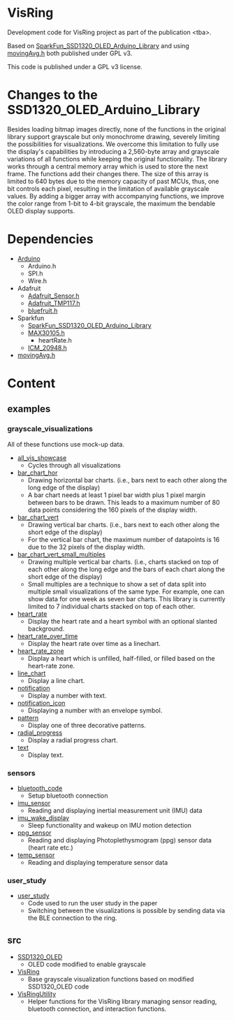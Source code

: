 # VisRing
Development code for VisRing project as part of the publication \<tba\>.

Based on [SparkFun_SSD1320_OLED_Arduino_Library](https://github.com/sparkfun/SparkFun_SSD1320_OLED_Arduino_Library) and using [movingAvg.h](https://github.com/JChristensen/movingAvg) both published under GPL v3.

This code is published under a GPL v3 license.

# Changes to the SSD1320_OLED_Arduino_Library
Besides loading bitmap images directly, none of the functions in the original library support grayscale but only monochrome drawing, severely limiting the possibilities for visualizations.
We overcome this limitation to fully use the display's capabilities by introducing a 2,560-byte array and grayscale variations of all functions while keeping the original functionality.
The library works through a central memory array which is used to store the next frame.
The functions add their changes there.
The size of this array is limited to 640 bytes due to the memory capacity of past MCUs, thus, one bit controls each pixel, resulting in the limitation of available grayscale values.
By adding a bigger array with accompanying functions, we improve the color range from 1-bit to 4-bit grayscale, the maximum the bendable OLED display supports.

# Dependencies
- [Arduino](https://github.com/arduino/ArduinoCore-avr) 
    - Arduino.h
    - SPI.h
    - Wire.h
- Adafruit
    - [Adafruit_Sensor.h](https://github.com/adafruit/Adafruit_Sensor)
    - [Adafruit_TMP117.h](https://github.com/adafruit/Adafruit_TMP117)
    - [bluefruit.h](https://github.com/adafruit/Adafruit_nRF52_Arduino/tree/master)
- Sparkfun
    - [SparkFun_SSD1320_OLED_Arduino_Library](https://github.com/sparkfun/SparkFun_SSD1320_OLED_Arduino_Library)
    - [MAX30105.h](https://github.com/sparkfun/SparkFun_MAX3010x_Sensor_Library)
        - heartRate.h
    - [ICM_20948.h](https://github.com/sparkfun/SparkFun_ICM-20948_ArduinoLibrary)
- [movingAvg.h](https://github.com/JChristensen/movingAvg)

# Content
## examples
### grayscale_visualizations
All of these functions use mock-up data.
- [all_vis_showcase](./examples/grayscale_visualizations/all_vis_showcase/)
    - Cycles through all visualizations
- [bar_chart_hor](./examples/grayscale_visualizations/bar_chart_hor/)
    - Drawing horizontal bar charts. (i.e., bars next to each other along the long edge of the display)
    - A bar chart needs at least 1 pixel bar width plus 1 pixel margin between bars to be drawn. This leads to a maximum number of 80 data points considering the 160 pixels of the display width. 
- [bar_chart_vert](./examples/grayscale_visualizations/bar_chart_vert/)
    - Drawing vertical bar charts. (i.e., bars next to each other along the short edge of the display)
    - For the vertical bar chart, the maximum number of datapoints is 16 due to the 32 pixels of the display width. 
- [bar_chart_vert_small_multiples](./examples/grayscale_visualizations/bar_chart_vert_small_multiples/)
    - Drawing multiple vertical bar charts. (i.e., charts stacked on top of each other along the long edge and the bars of each chart along the short edge of the display)
    - Small multiples are a technique to show a set of data split into multiple small visualizations of the same type. For example, one can show data for one week as seven bar charts. This library is currently limited to 7 individual charts stacked on top of each other. 
- [heart_rate](./examples/grayscale_visualizations/heart_rate/)
    - Display the heart rate and a heart symbol with an optional slanted background.
- [heart_rate_over_time](./examples/grayscale_visualizations/heart_rate_over_time/)
    - Display the heart rate over time as a linechart.
- [heart_rate_zone](./examples/grayscale_visualizations/heart_rate_zone/)
    - Display a heart which is unfilled, half-filled, or filled based on the heart-rate zone.
- [line_chart](./examples/grayscale_visualizations/line_chart/)
    - Display a line chart.
- [notification](./examples/grayscale_visualizations/notification/)
    - Display a number with text.
- [notification_icon](./examples/grayscale_visualizations/notification_icon/)
    - Displaying a number with an envelope symbol.
- [pattern](./examples/grayscale_visualizations/pattern/)
    - Display one of three decorative patterns.
- [radial_progress](./examples/grayscale_visualizations/radial_progress/)
    - Display a radial progress chart.
- [text](./examples/grayscale_visualizations/text/)
    - Display text.
### sensors
- [bluetooth_code](./Examples/Sensors/bluetooth_code/)
    - Setup bluetooth connection
- [imu_sensor](./Examples/Sensors/imu_sensor/)
    - Reading and displaying inertial measurement unit (IMU) data
- [imu_wake_display](./Examples/Sensors/imu_wake_display/)
    - Sleep functionality and wakeup on IMU motion detection
- [ppg_sensor](./Examples/Sensors/ppg_sensor/)
    - Reading and displaying Photoplethysmogram (ppg) sensor data (heart rate etc.)
- [temp_sensor](./Examples/Sensors/temp_sensor/)
    - Reading and displaying temperature sensor data
### user_study
- [user_study](./examples/user_study/study_controller/)
    - Code used to run the user study in the paper
    - Switching between the visualizations is possible by sending data via the BLE connection to the ring.
## src
- [SSD1320_OLED](./src/SSD1320_OLED.h)
    - OLED code modified to enable grayscale
- [VisRing](./src/VisRing.h)
    - Base grayscale visualization functions based on modified SSD1320_OLED code
- [VisRingUtility](./src/VisRingUtility.h)
    - Helper functions for the VisRing library managing sensor reading, bluetooth connection, and interaction functions.